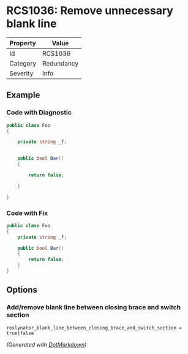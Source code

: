 # RCS1036: Remove unnecessary blank line

| Property | Value      |
| -------- | ---------- |
| Id       | RCS1036    |
| Category | Redundancy |
| Severity | Info       |

## Example

### Code with Diagnostic

```csharp
public class Foo
{

    private string _f;


    public bool Bar()
    {

        return false;

    }

}
```

### Code with Fix

```csharp
public class Foo
{
    private string _f;

    public bool Bar()
    {
        return false;
    }
}
```

## Options

### Add/remove blank line between closing brace and switch section

```editorconfig
roslynator_blank_line_between_closing_brace_and_switch_section = true|false
```


*\(Generated with [DotMarkdown](http://github.com/JosefPihrt/DotMarkdown)\)*